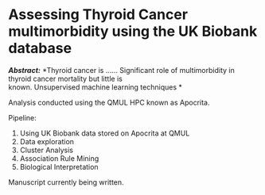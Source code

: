 # Assessing Thyroid Cancer multimorbidity using the UK Biobank database

***Abstract:*** *Thyroid cancer is ...... Significant role of multimorbidity in thyroid cancer mortality but little is\
known. Unsupervised machine learning techniques *






Analysis conducted using the QMUL HPC known as Apocrita.

Pipeline:

1. Using UK Biobank data stored on Apocrita at QMUL
2. Data exploration
3. Cluster Analysis 
4. Association Rule Mining
5. Biological Interpretation

Manuscript currently being written.
